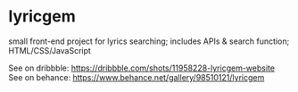 # lyricgem
small front-end project for lyrics searching; includes APIs & search function; HTML/CSS/JavaScript

See on dribbble: https://dribbble.com/shots/11958228-lyricgem-website  
See on behance: https://www.behance.net/gallery/98510121/lyricgem
